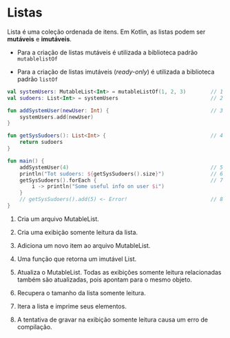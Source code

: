 # Listas

Lista é uma coleção ordenada de itens. Em Kotlin, as listas podem ser **mutáveis** e **imutáveis**.

- Para a criação de listas mutáveis é utilizada a biblioteca padrão `mutablelistOf`

- Para a criação de listas imutáveis (*ready-only*) é utilizada a biblioteca padrão `listOf`

~~~ kotlin
val systemUsers: MutableList<Int> = mutableListOf(1, 2, 3)        // 1
val sudoers: List<Int> = systemUsers                              // 2

fun addSystemUser(newUser: Int) {                                 // 3
    systemUsers.add(newUser)                      
}

fun getSysSudoers(): List<Int> {                                  // 4
    return sudoers
}

fun main() {
    addSystemUser(4)                                              // 5 
    println("Tot sudoers: ${getSysSudoers().size}")               // 6
    getSysSudoers().forEach {                                     // 7
        i -> println("Some useful info on user $i")
    }
    // getSysSudoers().add(5) <- Error!                           // 8
}
~~~ 

1. Cria um arquivo MutableList.

2. Cria uma exibição somente leitura da lista.

3. Adiciona um novo item ao arquivo MutableList.

4. Uma função que retorna um imutável List.

5. Atualiza o MutableList. Todas as exibições somente leitura relacionadas também são atualizadas, pois apontam para o mesmo objeto.

6. Recupera o tamanho da lista somente leitura.

7. Itera a lista e imprime seus elementos.

8. A tentativa de gravar na exibição somente leitura causa um erro de compilação.